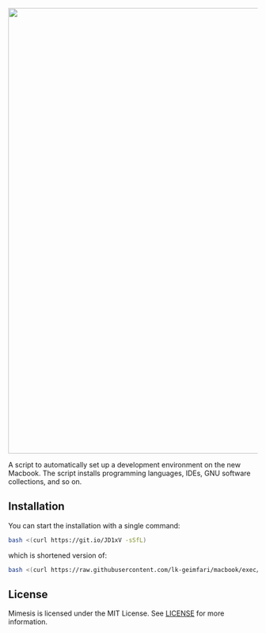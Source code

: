 <p align="center">
  <a target="_blank" href="https://github.com/lk-geimfari/macbook">
  <img src="https://raw.githubusercontent.com/lk-geimfari/macbook/master/media/macbook.jpg" width="900"/>
  </a>
</p>

A script to automatically set up a development environment on the new Macbook. The script installs programming languages, IDEs, GNU software collections, and so on.


## Installation

You can start the installation with a single command:

```bash
bash <(curl https://git.io/JD1xV -sSfL)
```

which is shortened version of:

```bash
bash <(curl https://raw.githubusercontent.com/lk-geimfari/macbook/exec/install.sh -sSf)
```

## License

Mimesis is licensed under the MIT License. See [LICENSE](LICENSE) for more information.
